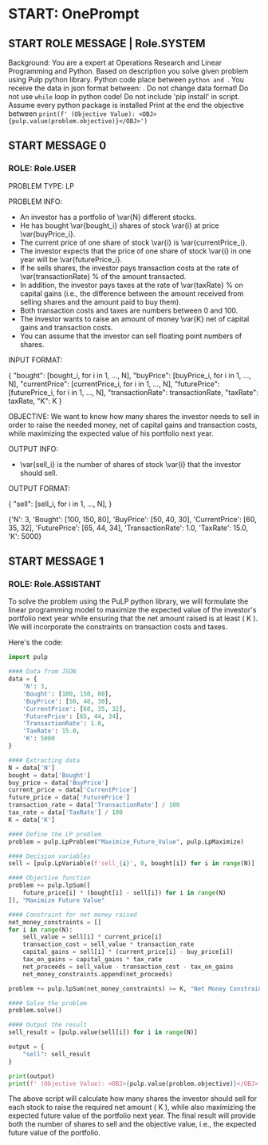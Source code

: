 # START: OnePrompt 
## START ROLE MESSAGE | Role.SYSTEM 
Background: You are a expert at Operations Research and Linear Programming and Python. Based on description you solve given problem using Pulp python library. Python code place between ```python and ```. You receive the data in json format between: <DATA></DATA>. Do not change data format! Do not use `while` loop in python code! Do not include 'pip install' in script. Assume every python package is installed Print at the end the objective between <OBJ></OBJ> `print(f' (Objective Value): <OBJ>{pulp.value(problem.objective)}</OBJ>')`  
## START MESSAGE 0 
### ROLE: Role.USER
<DESCRIPTION>
PROBLEM TYPE: LP

PROBLEM INFO: 

- An investor has a portfolio of \var{N} different stocks.
- He has bought \var{bought_i} shares of stock \var{i} at price \var{buyPrice_i}. 
- The current price of one share of stock \var{i} is \var{currentPrice_i}.
- The investor expects that the price of one share of stock \var{i} in one year will be \var{futurePrice_i}.
- If he sells shares, the investor pays transaction costs at the rate of \var{transactionRate} % of the amount transacted.
- In addition, the investor pays taxes at the rate of \var{taxRate} % on capital gains (i.e., the difference between the amount received from selling shares and the amount paid to buy them).
- Both transaction costs and taxes are numbers between 0 and 100.
- The investor wants to raise an amount of money \var{K} net of capital gains and transaction costs.
- You can assume that the investor can sell floating point numbers of shares.

INPUT FORMAT: 

{
    "bought": [bought_i, for i in 1, ..., N],
    "buyPrice": [buyPrice_i, for i in 1, ..., N],
    "currentPrice": [currentPrice_i, for i in 1, ..., N],
    "futurePrice": [futurePrice_i, for i in 1, ..., N],
    "transactionRate": transactionRate,
    "taxRate": taxRate,
    "K": K
}

OBJECTIVE: We want to know how many shares the investor needs to sell in order to raise the needed money, net of capital gains and transaction costs, while maximizing the expected value of his portfolio next year.

OUTPUT INFO:

- \var{sell_i} is the number of shares of stock \var{i} that the investor should sell.

OUTPUT FORMAT:

{
    "sell": [sell_i, for i in 1, ..., N],
}

</DESCRIPTION>
<DATA>
{'N': 3, 'Bought': [100, 150, 80], 'BuyPrice': [50, 40, 30], 'CurrentPrice': [60, 35, 32], 'FuturePrice': [65, 44, 34], 'TransactionRate': 1.0, 'TaxRate': 15.0, 'K': 5000}</DATA>


## START MESSAGE 1 
### ROLE: Role.ASSISTANT
To solve the problem using the PuLP python library, we will formulate the linear programming model to maximize the expected value of the investor's portfolio next year while ensuring that the net amount raised is at least \( K \). We will incorporate the constraints on transaction costs and taxes.

Here's the code:

```python
import pulp

#### Data from JSON
data = {
    'N': 3,
    'Bought': [100, 150, 80],
    'BuyPrice': [50, 40, 30],
    'CurrentPrice': [60, 35, 32],
    'FuturePrice': [65, 44, 34],
    'TransactionRate': 1.0,
    'TaxRate': 15.0,
    'K': 5000
}

#### Extracting data
N = data['N']
bought = data['Bought']
buy_price = data['BuyPrice']
current_price = data['CurrentPrice']
future_price = data['FuturePrice']
transaction_rate = data['TransactionRate'] / 100
tax_rate = data['TaxRate'] / 100
K = data['K']

#### Define the LP problem
problem = pulp.LpProblem("Maximize_Future_Value", pulp.LpMaximize)

#### Decision variables
sell = [pulp.LpVariable(f'sell_{i}', 0, bought[i]) for i in range(N)]

#### Objective function
problem += pulp.lpSum([
    future_price[i] * (bought[i] - sell[i]) for i in range(N)
]), "Maximize Future Value"

#### Constraint for net money raised
net_money_constraints = []
for i in range(N):
    sell_value = sell[i] * current_price[i]
    transaction_cost = sell_value * transaction_rate
    capital_gains = sell[i] * (current_price[i] - buy_price[i])
    tax_on_gains = capital_gains * tax_rate
    net_proceeds = sell_value - transaction_cost - tax_on_gains
    net_money_constraints.append(net_proceeds)

problem += pulp.lpSum(net_money_constraints) >= K, "Net Money Constraint"

#### Solve the problem
problem.solve()

#### Output the result
sell_result = [pulp.value(sell[i]) for i in range(N)]

output = {
    "sell": sell_result
}

print(output)
print(f' (Objective Value): <OBJ>{pulp.value(problem.objective)}</OBJ>')
```

The above script will calculate how many shares the investor should sell for each stock to raise the required net amount \( K \), while also maximizing the expected future value of the portfolio next year. The final result will provide both the number of shares to sell and the objective value, i.e., the expected future value of the portfolio.

